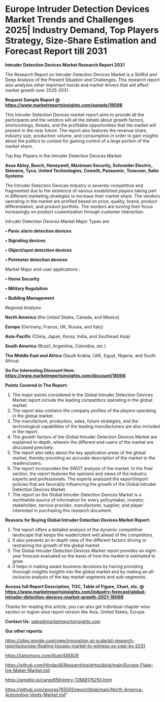 # Europe Intruder Detection Devices Market Trends and Challenges 2025| Industry Demand, Top Players Strategy, Size-Share Estimation and Forecast Report till 2031

<strong>Intruder Detection Devices Market Research Report 2031</strong>

The Research Report on Intruder Detection Devices Market is a Skillful and Deep Analysis of the Present Situation and Challenges. This research report also analyzes other important trends and market drivers that will affect market growth over 2025-2031.

<strong>Request Sample Report @ <a href=https://www.marketreportsinsights.com/sample/18098>https://www.marketreportsinsights.com/sample/18098</a></strong>

This Intruder Detection Devices market report aims to provide all the participants and the vendors will all the details about growth factors, shortcomings, threats, and the profitable opportunities that the market will present in the near future. The report also features the revenue share, industry size, production volume, and consumption in order to gain insights about the politics to contest for gaining control of a large portion of the market share.

Top Key Players in the Intruder Detection Devices Market:

<strong>Assa Abloy, Bosch, Honeywell, Maximum Security, Schneider Electric, Siemens, Tyco, United Technologies, Comelit, Panasonic, Texecom, Salto Systems</strong>

The Intruder Detection Devices Industry is severely competitive and fragmented due to the existence of various established players taking part in different marketing strategies to increase their market share. The vendors operating in the market are profiled based on price, quality, brand, product differentiation, and product portfolio. The vendors are turning their focus increasingly on product customization through customer interaction.

Intruder Detection Devices Market Major Types are:

<strong>• Panic alarm detection devices

• Signaling devices

• Object/spot detection devices

• Perimeter detection devices</strong>

Market Major end-user applications :

<strong>• Home Security

• Military Regulation

• Building Management</strong>

Regional Analysis

</u><strong><b>North America</b></strong> (the United States, Canada, and Mexico)

<strong><b>Europe </b></strong>(Germany, France, UK, Russia, and Italy)

<strong><b>Asia-Pacific</b></strong> (China, Japan, Korea, India, and Southeast Asia)

<strong><b>South America</b></strong> (Brazil, Argentina, Colombia, etc.)

<strong><b>The Middle East and Africa</b></strong> (Saudi Arabia, UAE, Egypt, Nigeria, and South Africa)

<strong>Go For Interesting Discount Here: <a href=https://www.marketreportsinsights.com/discount/18098>https://www.marketreportsinsights.com/discount/18098</a></strong>

<strong>Points Covered in The Report:</strong>
<ol>
  <li>The major points considered in the Global Intruder Detection Devices Market report include the leading competitors operating in the global market.</li>
  <li>The report also contains the company profiles of the players operating in the global market.</li>
  <li>The manufacture, production, sales, future strategies, and the technological capabilities of the leading manufacturers are also included in the report.</li>
  <li>The growth factors of the Global Intruder Detection Devices Market are explained in-depth, wherein the different end-users of the market are discussed precisely.</li>
  <li>The report also talks about the key application areas of the global market, thereby providing an accurate description of the market to the readers/users.</li>
  <li>The report incorporates the SWOT analysis of the market. In the final section, the report features the opinions and views of the industry experts and professionals. The experts analyzed the export/import policies that are favorably influencing the growth of the Global Intruder Detection Devices Market.</li>
  <li>The report on the Global Intruder Detection Devices Market is a worthwhile source of information for every policymaker, investor, stakeholder, service provider, manufacturer, supplier, and player interested in purchasing this research document.</li>
</ol>
<strong>Reasons for Buying Global Intruder Detection Devices Market Report:</strong>

<ol>
  <li>The report offers a detailed analysis of the dynamic competitive landscape that keeps the reader/client well ahead of the competitors.</li>
  <li>It also presents an in-depth view of the different factors driving or restraining the growth of the global market.</li>
  <li>The Global Intruder Detection Devices Market report provides an eight-year forecast evaluated on the basis of how the market is estimated to grow.</li>
  <li>It helps in making aware business decisions by having providing thorough insights insights into the global market and by making an all-inclusive analysis of the key market segments and sub-segments.</li>
</ol>
<strong>Access full Report Description, TOC, Table of Figure, Chart, etc. @ <a href=https://www.marketreportsinsights.com/industry-forecast/global-intruder-detection-devices-market-growth-2021-18098>https://www.marketreportsinsights.com/industry-forecast/global-intruder-detection-devices-market-growth-2021-18098</a></strong>


Thanks for reading this article; you can also get individual chapter wise section or region wise report version like Asia, United States, Europe.

<strong>Contact Us:</strong>
sales@marketreportsinsights.com

<strong>Our other reports:</strong>

<a href=https://sites.google.com/view/innovation-at-scale/all-research-reports/europe-floating-houses-market-to-witness-xx-cagr-by-2031>https://sites.google.com/view/innovation-at-scale/all-research-reports/europe-floating-houses-market-to-witness-xx-cagr-by-2031</a>

<a href=https://tanomuno.com/illust/485826>https://tanomuno.com/illust/485826</a>

<a href=https://github.com/Hindavi8/Researchinsightss/blob/main/Europe-Flake-Ice-Maker-Market.md>https://github.com/Hindavi8/Researchinsightss/blob/main/Europe-Flake-Ice-Maker-Market.md</a>

<a href=https://ameblo.jp/cargo656/entry-12888176250.html>https://ameblo.jp/cargo656/entry-12888176250.html</a>

<a href=https://github.com/anurag765555/report/blob/main/North-America-Automotive-Vents-Market.md>https://github.com/anurag765555/report/blob/main/North-America-Automotive-Vents-Market.md</a>"
